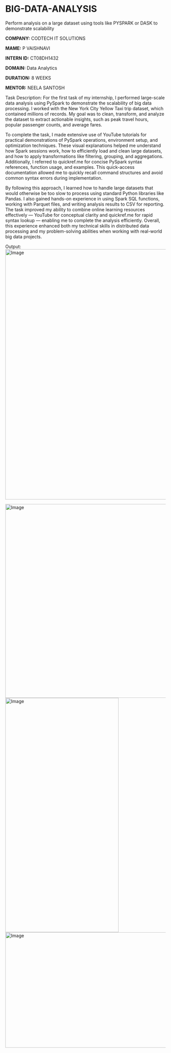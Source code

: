 # BIG-DATA-ANALYSIS
Perform analysis on a large dataset using tools like PYSPARK or DASK to demonstrate scalability

**COMPANY:** CODTECH IT SOLUTIONS

**MAME:** P VAISHNAVI

**INTERN ID:** CT08DH1432

**DOMAIN:** Data Analytics

**DURATION:** 8 WEEKS

**MENTOR:** NEELA SANTOSH

Task Description:
For the first task of my internship, I performed large-scale data analysis using PySpark to demonstrate the scalability of big data processing. I worked with the New York City Yellow Taxi trip dataset, which contained millions of records. My goal was to clean, transform, and analyze the dataset to extract actionable insights, such as peak travel hours, popular passenger counts, and average fares.

To complete the task, I made extensive use of YouTube tutorials for practical demonstrations of PySpark operations, environment setup, and optimization techniques. These visual explanations helped me understand how Spark sessions work, how to efficiently load and clean large datasets, and how to apply transformations like filtering, grouping, and aggregations. Additionally, I referred to quickref.me for concise PySpark syntax references, function usage, and examples. This quick-access documentation allowed me to quickly recall command structures and avoid common syntax errors during implementation.

By following this approach, I learned how to handle large datasets that would otherwise be too slow to process using standard Python libraries like Pandas. I also gained hands-on experience in using Spark SQL functions, working with Parquet files, and writing analysis results to CSV for reporting. The task improved my ability to combine online learning resources effectively — YouTube for conceptual clarity and quickref.me for rapid syntax lookup — enabling me to complete the analysis efficiently. Overall, this experience enhanced both my technical skills in distributed data processing and my problem-solving abilities when working with real-world big data projects.

Output:
<img width="1757" height="785" alt="Image" src="https://github.com/user-attachments/assets/8a38eb70-be98-413c-aa46-ee06f3a52736" />

<img width="1770" height="608" alt="Image" src="https://github.com/user-attachments/assets/5b37d9de-e077-4c10-961d-1738386b3105" />

<img width="356" height="735" alt="Image" src="https://github.com/user-attachments/assets/9cd604cc-11c4-4f02-9fef-55d28f0a5f95" />

<img width="542" height="362" alt="Image" src="https://github.com/user-attachments/assets/436d9d39-86de-489e-95a0-05cdd06e0e88" />
